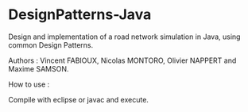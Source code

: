 # DesignPatterns-Java
Design and implementation of a road network simulation in Java, using common Design Patterns.

Authors : Vincent FABIOUX, Nicolas MONTORO, Olivier NAPPERT and Maxime SAMSON.

How to use : 

Compile with eclipse or javac and execute.

